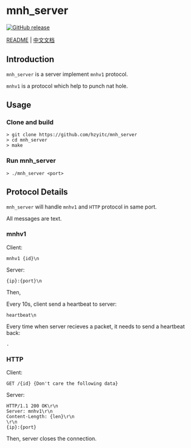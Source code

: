 # mnh_server
[![GitHub release](https://img.shields.io/github/v/tag/hzyitc/mnh_server?label=release)](https://github.com/hzyitc/mnh_server/releases)

[README](README.md) | [中文文档](README_zh.md)

## Introduction

`mnh_server` is a server implement `mnhv1` protocol.

`mnhv1` is a protocol which help to punch nat hole.

## Usage

### Clone and build

```
> git clone https://github.com/hzyitc/mnh_server
> cd mnh_server
> make
```

### Run mnh_server

```
> ./mnh_server <port>
```

## Protocol Details

`mnh_server` will handle `mnhv1` and `HTTP` protocol in same port.

All messages are text.

### mnhv1

Client:
```
mnhv1 {id}\n
```

Server:
```
{ip}:{port}\n
```

Then,

Every 10s, client send a heartbeat to server:
```
heartbeat\n
```

Every time when server recieves a packet, it needs to send a heartbeat back:
```
.
```

### HTTP

Client:
```
GET /{id} {Don't care the following data}
```

Server:
```
HTTP/1.1 200 OK\r\n
Server: mnhv1\r\n
Content-Length: {len}\r\n
\r\n
{ip}:{port}
```

Then, server closes the connection.